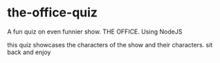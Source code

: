 # the-office-quiz
A fun quiz on even funnier show. THE OFFICE. Using NodeJS

this quiz showcases the characters of the show and their characters.
sit back and enjoy
